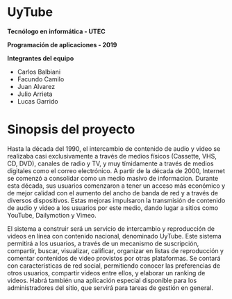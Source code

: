 # UyTube

**Tecnólogo en informática - UTEC**

**Programación de aplicaciones - 2019**

**Integrantes del equipo**
- Carlos Balbiani
- Facundo Camilo
- Juan Alvarez
- Julio Arrieta
- Lucas Garrido


# Sinopsis del proyecto

Hasta la década del 1990, el intercambio de contenido de audio y video se realizaba casi exclusivamente a través de medios físicos (Cassette, VHS, CD, DVD), canales de radio y TV, y muy tímidamente a través de medios digitales como el correo electrónico. A partir de la década de 2000, Internet se comenzó a consolidar como un medio masivo de informacion. Durante esta década, sus usuarios comenzaron a tener un acceso más económico y de mejor calidad con el aumento del ancho de banda de red y a través de diversos dispositivos. Estas mejoras impulsaron la transmisión de contenido de audio y video a los usuarios por este medio, dando lugar a sitios como YouTube, Dailymotion y Vimeo.

El sistema a construir será un servicio de intercambio y reproducción de videos en línea con contenido nacional, denominado UyTube. Este sistema permitirá a los usuarios, a través de un mecanismo de suscripción, compartir, buscar, visualizar, calificar, organizar en listas de reproducción y comentar contenidos de video provistos por otras plataformas. Se contará con características de red social, permitiendo conocer las preferencias de otros usuarios, compartir videos entre ellos, y elaborar un ranking de videos. Habrá también una aplicación especial disponible para los administradores del sitio, que servirá para tareas de gestión en general.
